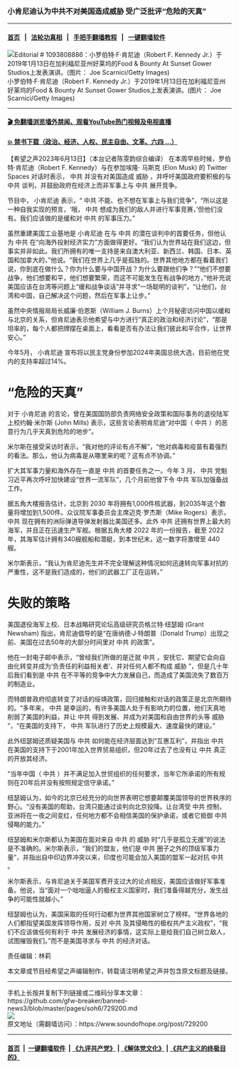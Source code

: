 ### 小肯尼迪认为中共不对美国造成威胁 受广泛批评“危险的天真”
------------------------

#### [首页](https://github.com/gfw-breaker/banned-news3/blob/master/README.md) &nbsp;&nbsp;|&nbsp;&nbsp; [法轮功真相](https://github.com/begood0513/basic/blob/master/README.md)  &nbsp;&nbsp;|&nbsp;&nbsp; [手把手翻墙教程](https://github.com/gfw-breaker/guides/wiki)  &nbsp;&nbsp;|&nbsp;&nbsp; [一键翻墙软件](https://github.com/gfw-breaker/nogfw/blob/master/README.md)  



<div><img alt="Editorial # 1093808886：小罗伯特·F·肯尼迪（Robert F. Kennedy Jr.）于2019年1月13日在加利福尼亚州好莱坞的Food &amp; Bounty At Sunset Gower Studios上发表演讲。(图片： Joe Scarnici/Getty Images)" src="https://img.soundofhope.org/2023-04/gettyimages-1093808886-1680743207119.jpg"/>
<br/><figcaption class="caption">
 小罗伯特·F·肯尼迪（Robert F. Kennedy Jr.）于2019年1月13日在加利福尼亚州好莱坞的Food &amp; Bounty At Sunset Gower Studios上发表演讲。(图片： Joe Scarnici/Getty Images)
</figcaption></div><hr/>

#### [ 🎬  免翻墙浏览墙外禁闻、观看YouTube热门视频及电视直播](https://github.com/gfw-breaker/HelloWorld)

#### [ 💥  禁书下载（政治、经济、人权、民主自由、文革、六四 ...）](https://github.com/gfw-breaker/books/blob/master/README.md)

<div><div class="Content__Wrapper sc-1bvya0-0 elmmKw article_body" data-checkusr="" itemprop="articleBody">
 <div id="post_place_1">
 </div>
 <p class="meta-top">
  <span class="meta">
   【希望之声2023年6月13日】（本台记者陈雯韵综合编译）
  </span>
  在本周早些时候，罗伯特·肯尼迪（Robert F. Kennedy）与在参加埃隆·
  <ok href="/term/3037">
   马斯克
  </ok>
  (Elon Musk) 的 Twitter Spaces 对话时表示，
  <ok href="/term/1059">
   中共
  </ok>
  并没有对美国造成
  <ok href="/term/2769">
   威胁
  </ok>
  ，并呼吁美国政府要积极的与
  <ok href="/term/1059">
   中共
  </ok>
  谈判，并鼓励政府在经济上而非军事上与
  <ok href="/term/1059">
   中共
  </ok>
  展开竞争。
 </p>
 <p>
  节目中，
  <ok href="/term/857111">
   小肯尼迪
  </ok>
  表示，“
  <ok href="/term/1059">
   中共
  </ok>
  不能、也不想在军事上与我们竞争”，“所以这是一种自我实现的预言，‘哦，
  <ok href="/term/1059">
   中共
  </ok>
  想成为我们的敌人并进行军事竞赛，’但他们没有。我们应该做的是缓和对
  <ok href="/term/1059">
   中共
  </ok>
  的军事压力。”
 </p>
 <p>
  虽然重建美国工业基地是
  <ok href="/term/857111">
   小肯尼迪
  </ok>
  在与
  <ok href="/term/1059">
   中共
  </ok>
  的潜在谈判中的首要任务，但他认为
  <ok href="/term/1059">
   中共
  </ok>
  在“向海外投射经济实力”方面做得更好。“我们认为世界站在我们这边，但事实并非如此。我们所拥有的唯一支持是来自澳大利亚、新西兰、韩国、日本、英国和加拿大的，”他说。“我们在世界上几乎是孤独的。世界其他地方都在看着我们说，你到底在做什么？你为什么要与中国开战？为什么要跟他们争？”“他们不想要战争，他们想要和平，他们想要繁荣，而这不可能发生在有战争的地方，”他补充说美国应该在台湾等问题上“缓和战争谈话”并寻求“一场聪明的谈判”，“让他们，台湾和中国，自己解决这个问题，然后在军事上让步。”
 </p>
 <p>
  虽然中央情报局局长威廉·伯恩斯（William J. Burns）上个月秘密访问中国以缓和与北京的关系，但肯尼迪表示他希望与中方进行“真正的政治和经济讨论”，“那是坦率的，每个人都把牌摆在桌面上，看看是否有办法让我们彼此和平合作，让世界安心。”
 </p>
 <p>
  今年5月，
  <ok href="/term/857111">
   小肯尼迪
  </ok>
  宣布将以民主党身份参加2024年美国总统大选，目前他在党内的支持率超过14%。
 </p>
 <h1>
  “危险的天真”
 </h1>
 <p>
  对于
  <ok href="/term/857111">
   小肯尼迪
  </ok>
  的言论，曾在美国国防部负责网络安全政策和国际事务的退役陆军上校约翰·米尔斯 (John Mills) 表示，这些言论表明肯尼迪“对中国（
  <ok href="/term/1059">
   中共
  </ok>
  ）的恶意行为几乎天真到危险的地步”。
 </p>
 <p>
  米尔斯在接受采访时表示，“我对他的评论有点不解”，“他对病毒和疫苗有着强烈的看法。那么，他认为病毒是从哪里来的呢？这有点不协调。”
 </p>
 <p>
  扩大其军事力量和海外存在一直是
  <ok href="/term/1059">
   中共
  </ok>
  的首要任务之一。今年 3 月，
  <ok href="/term/1059">
   中共
  </ok>
  党魁习近平再次呼吁加快建设“世界一流军队”，几个月前他曾下令
  <ok href="/term/1059">
   中共
  </ok>
  军队加强备战工作。
 </p>
 <p>
  据五角大楼报告估计，北京到 2030 年将拥有1,000件核武器，到2035年这个数量将增加到1,500件。众议院军事委员会主席迈克·罗杰斯（Mike Rogers）表示，
  <ok href="/term/1059">
   中共
  </ok>
  现在拥有的洲际弹道导弹发射器比美国还多。此外
  <ok href="/term/1059">
   中共
  </ok>
  还拥有世界上最大的海军，并且正在迅速生产军舰。根据五角大楼 2022 年的一份报告，截至 2022 年，其海军估计拥有340艘舰船和潜艇，到本世纪末，这一数字将激增至 440 艘。
 </p>
 <p>
  米尔斯表示，“我认为肯尼迪先生并不完全理解这种情况如何迅速转向军事对抗的严重性，这不是我们造成的，他们的武器工厂正在运转。”
 </p>
 <h1>
  失败的策略
 </h1>
 <p>
  美国退役海军上校、日本战略研究论坛高级研究员格兰特·纽瑟姆 (Grant Newsham) 指出，肯尼迪倡导的是“在唐纳德·J·特朗普（Donald Trump）出现之前、美国在过去50年的大部分时间里对
  <ok href="/term/1059">
   中共
  </ok>
  的政策”。
 </p>
 <p>
  他在一封电子邮中表示，“曾经我们所做的是迁就
  <ok href="/term/1059">
   中共
  </ok>
  ，安抚它、期望它会向自由化转变并成为‘负责任的利益相关者’、并对任何人都不构成
  <ok href="/term/2769">
   威胁
  </ok>
  ”，但是几十年后我们看到是
  <ok href="/term/1059">
   中共
  </ok>
  在不平等的竞争中大力发展自己，而造成了美国流失了数百万的制造业。
 </p>
 <p>
  而特朗普政府彻底转变了对话的绥靖政策，回归接触和对话的政策正是北京所期待的。“多年来，
  <ok href="/term/1059">
   中共
  </ok>
  是幸运的，有许多美国人处于有影响力的位置，他们天真地削弱了美国的利益，并让
  <ok href="/term/1059">
   中共
  </ok>
  得到发展、并成为对美国和自由世界的头等
  <ok href="/term/2769">
   威胁
  </ok>
  ”，“在美国的支持下，
  <ok href="/term/1059">
   中共
  </ok>
  军队进行了历史上规模最大、速度最快的建设。”
 </p>
 <p>
  此外纽瑟姆还质疑美国与
  <ok href="/term/1059">
   中共
  </ok>
  如何能在经济层面达到“互惠互利”，并指出
  <ok href="/term/1059">
   中共
  </ok>
  在美国的支持下于2001年加入世界贸易组织，但20年过去了也没有让
  <ok href="/term/1059">
   中共
  </ok>
  真正的开放其经济。
 </p>
 <p>
  “当年中国（
  <ok href="/term/1059">
   中共
  </ok>
  ）并不满足加入世贸组织的任何要求，当年它所承诺的所有规则在20年后并没有按照规定信守承诺。”
 </p>
 <p>
  纽瑟姆认为，如今的北京已经充分的向世界表明它想要颠覆美国领导的世界秩序的野心。“没有美国的帮助，台湾只能通过谈判向北京投降。让台湾受
  <ok href="/term/1059">
   中共
  </ok>
  控制，亚洲将在一夜之间变红，任何地方都不会相信美国的保护承诺，或者它抵御
  <ok href="/term/1059">
   中共
  </ok>
  侵略的能力。”
 </p>
 <p>
  纽瑟姆和米尔斯都认为美国在面对来自
  <ok href="/term/1059">
   中共
  </ok>
  的
  <ok href="/term/2769">
   威胁
  </ok>
  时“几乎是孤立无援”的说法是不准确的。米尔斯表示，“我们的盟友，他们是
  <ok href="/term/1059">
   中共
  </ok>
  圈子之外的顶级军事力量”，并指出自中印边界冲突以来，印度也可能会加入美国的盟军一起对抗
  <ok href="/term/1059">
   中共
  </ok>
  。
 </p>
 <p>
  米尔斯表示，与肯尼迪关于美国军费开支过大的论点相反，美国应该做好军事准备。他说，当“面对一个咄咄逼人的极权主义国家时，我们准备得越充分，发生战争的可能性就越小。”
 </p>
 <p>
  纽瑟姆也认为，美国采取的任何行动都为世界其他国家树立了榜样。“世界各地的人们都指望美国发挥领导作用，反对
  <ok href="/term/1059">
   中共
  </ok>
  及其侵略性的极权共产主义政权”，“我们不应该做任何有利于
  <ok href="/term/1059">
   中共
  </ok>
  发展经济的事情，这实际上是给我们自己树立敌人，试图摧毁我们。”而不是美国寻求与
  <ok href="/term/1059">
   中共
  </ok>
  的经济对话。
 </p>
 <p>
 </p>
 <p class="meta-btm">
  责任编辑：林莉
 </p>
 <p class="meta-btm">
  本文章或节目经希望之声编辑制作，转载请注明希望之声并包含原文标题及链接。
 </p>
</div>
</div>
<hr/>
手机上长按并复制下列链接或二维码分享本文章：<br/>
https://github.com/gfw-breaker/banned-news3/blob/master/pages/soh6/729200.md <br/>
<a href='https://github.com/gfw-breaker/banned-news3/blob/master/pages/soh6/729200.md'><img src='https://github.com/gfw-breaker/banned-news3/blob/master/pages/soh6/729200.md.png'/></a> <br/>
原文地址（需翻墙访问）：https://www.soundofhope.org/post/729200


------------------------
#### [首页](https://github.com/gfw-breaker/banned-news3/blob/master/README.md) &nbsp;|&nbsp; [一键翻墙软件](https://github.com/gfw-breaker/nogfw/blob/master/README.md) &nbsp;| [《九评共产党》](https://github.com/gfw-breaker/9ping.md/blob/master/README.md#九评之一评共产党是什么) | [《解体党文化》](https://github.com/gfw-breaker/jtdwh.md/blob/master/README.md) | [《共产主义的终极目的》](https://github.com/gfw-breaker/gczydzjmd.md/blob/master/README.md)


<img src='http://gfw-breaker.win/banned-news3/pages/soh6/729200.md' width='0px' height='0px'/>